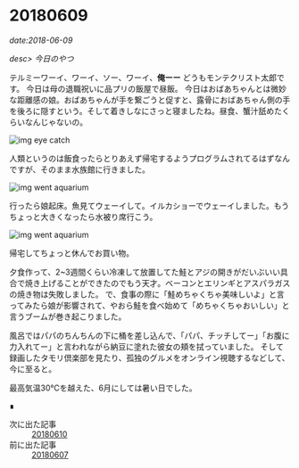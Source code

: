 # 20180609

*date:2018-06-09*

*desc> 今日のやつ*

テルミーワーイ、ワーイ、ソー、ワーイ、**俺ーー**
どうもモンテクリスト太郎です。
今日は母の退職祝いに品プリの飯屋で昼飯。
今日はおばあちゃんとは微妙な距離感の娘。おばあちゃんが手を繋ごうと促すと、露骨におばあちゃん側の手を後ろに隠すという。そして着きしなにさっと寝ましたね。昼食、蟹汁舐めたくらいなんじゃないの。

![img eye catch](https://lh3.googleusercontent.com/pw/AM-JKLWVpZvvt0C8Kp0IXghNfyMHN0IqyVX3LXgSxA12boKiiDWGmCKSJro-NkwRf8v5JeLcBeT-AFhoSr_unX6NMS9Hj0uAfo76JgJBd-mpJ-WD-lkqOhOFTgcIetcxeCXBKS1gGvxxSl7Ivfg7AsTG_wecFA=w780-h585)

人類というのは飯食ったらとりあえず帰宅するようプログラムされてるはずなんですが、そのまま水族館に行きました。

![img went aquarium](https://lh3.googleusercontent.com/pw/AM-JKLWQrIQJ7ZrOzuGFU2BuGz9WIruo0ePSNkelGWK2qnHy2kNkdoaWP1NyMqpff3TnL4xFkZyKi3s4nKV3jipraEvn6bZSwlEnFsrnpJp6yf4QMDabMFyV5vvWIahFt7Gyb8NocVwKToc5mBWvm86BnkCiSA=w780-h585)

行ったら娘起床。魚見てウェーイして。イルカショーでウェーイしました。もうちょっと大きくなったら水被り席行こう。

![img went aquarium](https://lh3.googleusercontent.com/pw/AM-JKLVhBH4iNw100CGdwB7TgWdHLkVgeZSIurfgOZrl6L9XIdaOoFvzlsax6AHOdZnBPb-Tyf1CkO1KRek2NKbBxH3ebHibpCi8ITrrhSSxEEfX3ES5WhpA7fRTFPER59fekbgnU_XrwZ4enOVmXYdr8ylk1A=w780-h439)

帰宅してちょっと休んでお買い物。

夕食作って、2~3週間くらい冷凍して放置してた鮭とアジの開きがだいぶいい具合で焼き上げることができたのでもう天才。ベーコンとエリンギとアスパラガスの焼き物は失敗しました。
で、食事の際に「鮭めちゃくちゃ美味しいよ」と言ってみたら娘が影響されて、やおら鮭を食べ始めて「めちゃくちゃおいしい」と言うブームが巻き起こりました。

風呂ではパパのちんちんの下に桶を差し込んで、「パパ、チッチしてー」「お腹に力入れてー」と言われながら納豆に塗れた彼女の頬を拭っていました。
そして録画したタモリ倶楽部を見たり、孤独のグルメをオンライン視聴するなどして、今に至ると。

最高気温30℃を越えた、6月にしては暑い日でした。


<footer>&#8718;</footer>
<nav class="post-recent">
  <dl><dt>次に出た記事</dt>
  <dd><a href="20180610">20180610</a></dd><dt>前に出た記事</dt>
  <dd><a href="20180607">20180607</a></dd></dl>
</nav>